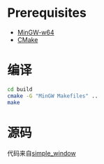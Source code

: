 # Prerequisites
* [MinGW-w64](https://www.mingw-w64.org/)
* [CMake](https://cmake.org/)

# 编译
```bash
cd build
cmake -G "MinGW Makefiles" ..
make
```


# 源码
代码来自[simple_window](http://www.winprog.org/tutorial/simple_window.html)